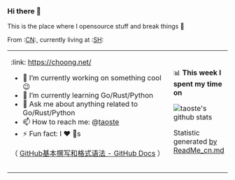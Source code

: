 ### Hi there 👋
This is the place where I opensource stuff and break things :rofl:

From :[CN](https://github.com/anuraghazra/github-readme-stats/blob/master/readme_cn.md):, currently living at :[SH](https://github.com/anuraghazra/github-readme-stats/blob/master/readme_us.md):


  <table> 
       <tr> 
          <td width="100%" height="30px">             
:link: <a href="https://choong.net/" title="Markdown 代码">https://choong.net/</a>

- 🔭 I’m currently working on something cool :wink:
- 🌱 I’m currently learning Go/Rust/Python
- 💬 Ask me about anything related to Go/Rust/Python
- 📫 How to reach me: @<a href="https://github.com/taoste/taoste/issues">taoste</a>
- ⚡ Fun fact: I :heart: :dog:s

（ <a href="https://docs.github.com/cn/github/writing-on-github/basic-writing-and-formatting-syntax" title="基本撰写和格式语法 - GitHub Docs | Markdown 代码">GitHub基本撰写和格式语法 - GitHub Docs</a> ）
</td>  
<td width="100%" height="280px">  

📊 **This week I spent my time on**

![taoste's github stats](https://github-readme-stats.vercel.app/api?username=taoste&show_icons=true)   

 Statistic generated  <a href="https://github.com/saltbo/saltbo">by</a> <a href="https://github.com/anuraghazra/github-readme-stats/blob/master/readme_cn.md">ReadMe_cn.md</a>

  </td>
 </tr> 
</table> 
